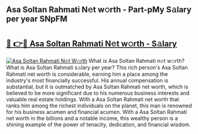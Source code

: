 ## Asa Soltan Rahmati N𝚎t w𝚘rth - Part-pMy S𝚊lary per year SNpFM

# <h2><a href="http://gc2uun.nevu.top/?p=Asa+Soltan+Rahmati">🔗 👉🔴 Asa Soltan Rahmati N𝚎t w𝚘rth - S𝚊lary</a></h2>

[![Asa Soltan Rahmati N𝚎t W𝚘rth](https://i.imgur.com/Oavwk0R.jpeg)](http://gc2uun.nevu.top/?p=Asa+Soltan+Rahmati)
What is Asa Soltan Rahmati n𝚎t w𝚘rth? What is Asa Soltan Rahmati s𝚊lary per year?
This rich person's Asa Soltan Rahmati net worth is considerable, earning him a place among the industry's most financially successful. His annual compensation is substantial, but it is outmatched by Asa Soltan Rahmati net worth, which is believed to be more significant due to his numerous business interests and valuable real estate holdings. With a Asa Soltan Rahmati net worth that ranks him among the richest individuals on the planet, this man is renowned for his business acumen and financial acumen. With a Asa Soltan Rahmati net worth in the billions and a notable income, this wealthy person is a shining example of the power of tenacity, dedication, and financial wisdom.
